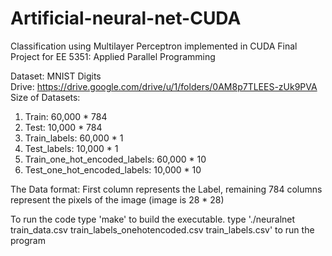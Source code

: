 # Artificial-neural-net-CUDA
Classification using Multilayer Perceptron implemented in CUDA
Final Project for EE 5351: Applied Parallel Programming

Dataset: MNIST Digits  
Drive: https://drive.google.com/drive/u/1/folders/0AM8p7TLEES-zUk9PVA  
Size of Datasets:  
  1. Train: 60,000 * 784  
  2. Test: 10,000 * 784  
  3. Train_labels: 60,000 * 1  
  4. Test_labels: 10,000 * 1  
  5. Train_one_hot_encoded_labels: 60,000 * 10  
  6. Test_one_hot_encoded_labels: 10,000 * 10  

The Data format: First column represents the Label, remaining 784 columns represent the pixels of the image (image is 28 * 28)  

To run the code
type 'make' to build the executable.
type './neuralnet train_data.csv train_labels_onehotencoded.csv train_labels.csv' to run the program
